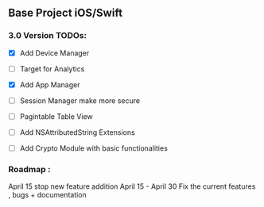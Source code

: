 ## Base Project iOS/Swift

### 3.0 Version TODOs:

- [X] Add Device Manager 
- [ ] Target for Analytics
- [X] Add App Manager
- [ ] Session Manager make more secure
- [ ] Pagintable Table View
- [ ] Add NSAttributedString Extensions
- [ ] Add Crypto Module with basic functionalities


### Roadmap :
April 15 stop new feature addition
April 15 - April 30 Fix the current features , bugs + documentation

